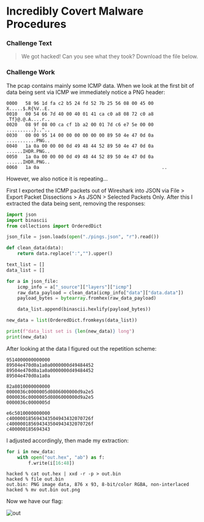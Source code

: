 # Incredibly Covert Malware Procedures

### Challenge Text

>We got hacked! Can you see what they took? 
>Download the file below.

### Challenge Work

The pcap contains mainly some ICMP data. When we look at the first bit of data being sent via ICMP we immediately notice a PNG header: 

```
0000   58 96 1d fa c2 b5 24 fd 52 7b 25 56 08 00 45 00   X.....$.R{%V..E.
0010   00 54 66 7d 40 00 40 01 41 ca c0 a8 08 72 c0 a8   .Tf}@.@.A....r..
0020   08 9f 08 00 ca cf 1b a2 00 01 7d c6 e7 5e 00 00   ..........}..^..
0030   00 00 95 14 00 00 00 00 00 00 89 50 4e 47 0d 0a   ...........PNG..
0040   1a 0a 00 00 00 0d 49 48 44 52 89 50 4e 47 0d 0a   ......IHDR.PNG..
0050   1a 0a 00 00 00 0d 49 48 44 52 89 50 4e 47 0d 0a   ......IHDR.PNG..
0060   1a 0a                                             ..

```

However, we also notice it is repeating... 

First I exported the ICMP packets out of Wireshark into JSON via File > Export Packet Dissections > As JSON > Selected Packets Only. After this I extracted the data being sent, removing the responses:

```python
import json
import binascii
from collections import OrderedDict 

json_file = json.loads(open("./pings.json", "r").read())

def clean_data(data):
    return data.replace(":","").upper()

text_list = []
data_list = []

for a in json_file:
    icmp_info = a["_source"]["layers"]["icmp"]
    raw_data_payload = clean_data(icmp_info["data"]["data.data"])
    payload_bytes = bytearray.fromhex(raw_data_payload)

    data_list.append(binascii.hexlify(payload_bytes))

new_data = list(OrderedDict.fromkeys(data_list))

print(f"data_list set is {len(new_data)} long") 
print(new_data)
```

After looking at the data I figured out the repetition scheme:

```
9514000000000000
89504e470d0a1a0a0000000d49484452
89504e470d0a1a0a0000000d49484452
89504e470d0a1a0a

82a8010000000000
0000036c0000005d0806000000d9a2e5
0000036c0000005d0806000000d9a2e5
0000036c0000005d

e6c5010000000000
c400000185694343504943432070726f
c400000185694343504943432070726f
c400000185694343
```

I adjusted accordingly, then made my extraction:

```python
for i in new_data:
    with open("out.hex", "ab") as f:
        f.write(i[16:48])
```

```
hacked % cat out.hex | xxd -r -p > out.bin
hacked % file out.bin
out.bin: PNG image data, 876 x 93, 8-bit/color RGBA, non-interlaced
hacked % mv out.bin out.png
```

Now we have our flag:

![out](https://raw.githubusercontent.com/turnipsoup/ctfwriteups/master/2020/hacktivitycon/covert-malware/out.png)

